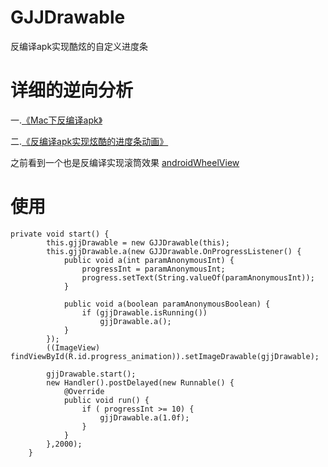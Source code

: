 # GJJDrawable
反编译apk实现酷炫的自定义进度条
# 详细的逆向分析
一.[《Mac下反编译apk》](http://www.jianshu.com/p/432afc55be58)

二.[《反编译apk实现炫酷的进度条动画》](http://www.jianshu.com/p/1481c2267ad6)

之前看到一个也是反编译实现滚筒效果 [androidWheelView](https://github.com/weidongjian/androidWheelView)

# 使用
```
private void start() {
        this.gjjDrawable = new GJJDrawable(this);
        this.gjjDrawable.a(new GJJDrawable.OnProgressListener() {
            public void a(int paramAnonymousInt) {
                progressInt = paramAnonymousInt;
                progress.setText(String.valueOf(paramAnonymousInt));
            }

            public void a(boolean paramAnonymousBoolean) {
                if (gjjDrawable.isRunning())
                    gjjDrawable.a();
            }
        });
        ((ImageView) findViewById(R.id.progress_animation)).setImageDrawable(gjjDrawable);

        gjjDrawable.start();
        new Handler().postDelayed(new Runnable() {
            @Override
            public void run() {
                if ( progressInt >= 10) {
                    gjjDrawable.a(1.0f);
                }
            }
        },2000);
    }
  ```
